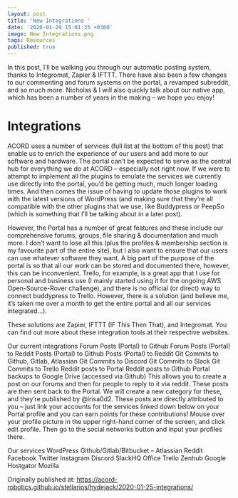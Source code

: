 ```yaml
---
layout: post
title: 'New Integrations '
date: '2020-01-29 15:01:35 +0300'
image: New Integrations.png
tags: Resources
published: true
---
```

In this post, I’ll be walking you through our automatic posting system, thanks to Integromat, Zapier & IFTTT. There have also been a few changes to our commenting and forum systems on the portal, a revamped subreddit, and so much more. Nicholas & I will also quickly talk about our native app, which has been a number of years in the making – we hope you enjoy!

# Integrations
ACORD uses a number of services (full list at the bottom of this post) that enable us to enrich the experience of our users and add more to our software and hardware. The portal can’t be expected to serve as the central hub for everything we do at ACORD – especially not right now. If we were to attempt to implement all the plugins to emulate the services we currently use directly into the portal, you’d be getting much, much longer loading times. And then comes the issue of having to update those plugins to work with the latest versions of WordPress (and making sure that they’re all compatible with the other plugins that we use, like Buddypress or PeepSo (which is something that I’ll be talking about in a later post).

However, the Portal has a number of great features and these include our comprehensive forums, groups, file sharing & documentation and much more. I don’t want to lose all this (plus the profiles & membership section is my favourite part of the entire site), but I also want to ensure that our users can use whatever software they want. A big part of the purpose of the portal is so that all our work can be stored and documented there, however, this can be inconvenient. Trello, for example, is a great app that I use for personal and business use (I mainly started using it for the ongoing AWS Open-Source-Rover challenge), and there is no official (or direct) way to connect buddypress to Trello. However, there is a solution (and believe me, it’s taken me over a month to get the entire portal and all our services integrated…).

These solutions are Zapier, IFTTT (IF This Then That), and Integromat. You can find out more about these integration tools at their respective websites.

Our current integrations Forum Posts (Portal) to Github Forum Posts (Portal) to Reddit Posts (Portal) to Github Posts (Portal) to Reddit Git Commits to Github, Gitlab, Atlassian Git Commits to Discord Git Commits to Slack Git Commits to Trello Reddit posts to Portal Reddit posts to Github Portal backups to Google Drive (accessed via Github) This allows you to create a post on our forums and then for people to reply to it via reddit. These posts are then sent back to the Portal. We will create a new category for these, and they’re published by @irisa0d2. These posts are directly attributed to you – just link your accounts for the services linked down below on your Portal profile and you can earn points for these contributions! Mouse over your profile picture in the upper right-hand corner of the screen, and click edit profile. Then go to the social networks button and input your profiles there.

Our services WordPress Github/Gitlab/Bitbucket – Atlassian Reddit Facebook Twitter Instagram Discord SlackHQ Office Trello Zenhub Google Hostgator Mozilla

Originally published at: https://acord-robotics.github.io/stellarios/hydejack/2020-01-25-integrations/